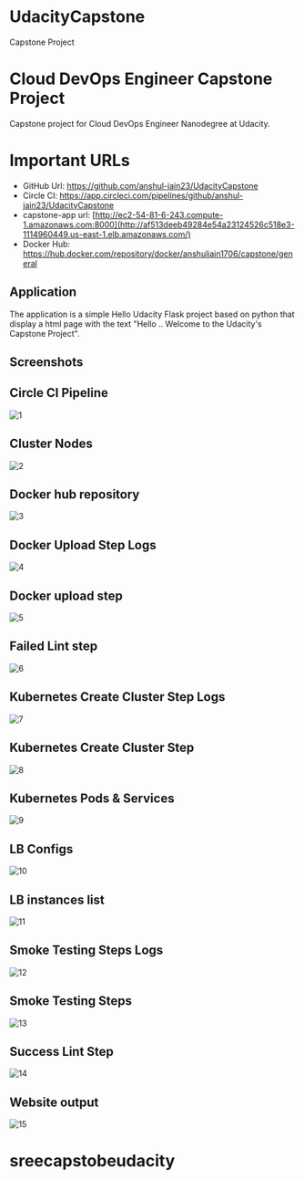 # UdacityCapstone
Capstone Project

# Cloud DevOps Engineer Capstone Project
Capstone project for Cloud DevOps Engineer Nanodegree at Udacity.

# Important URLs
- GitHub Url: https://github.com/anshul-jain23/UdacityCapstone
- Circle CI: https://app.circleci.com/pipelines/github/anshul-jain23/UdacityCapstone
- capstone-app url: [http://ec2-54-81-6-243.compute-1.amazonaws.com:8000](http://af513deeb49284e54a23124526c518e3-1114960449.us-east-1.elb.amazonaws.com/)
- Docker Hub: https://hub.docker.com/repository/docker/anshuljain1706/capstone/general

## Application
The application is a simple Hello Udacity Flask project based on python that display a html page with the text "Hello .. Welcome to the Udacity's Capstone Project". 

## Screenshots
## Circle CI Pipeline
![1](./Screenshots/Circle%20CI%20Pipeline.PNG)

## Cluster Nodes
![2](./Screenshots/Cluster%20Nodes.PNG)

## Docker hub repository
![3](./Screenshots/docker%20hub%20repository.PNG)

## Docker Upload Step Logs
![4](./Screenshots/Docker%20Upload%20Step%20Logs.PNG)

## Docker upload step
![5](./Screenshots/Docker%20upload%20step.PNG)

## Failed Lint step
![6](./Screenshots/Failed%20Lint%20step.PNG)

## Kubernetes Create Cluster Step Logs
![7](./Screenshots/Kubernetes%20Create%20Cluster%20Step%20Logs.PNG)

## Kubernetes Create Cluster Step
![8](./Screenshots/Kubernetes%20Create%20Cluster%20Step.PNG)

## Kubernetes Pods & Services
![9](./Screenshots/Kubernetes%20Pods%20&%20Services.PNG)

## LB Configs
![10](./Screenshots/LB%20Configs.PNG)

## LB instances list
![11](./Screenshots/LB%20instances%20list.PNG)

## Smoke Testing Steps Logs
![12](./Screenshots/Smoke%20Testing%20Steps%20Logs.PNG)

## Smoke Testing Steps
![13](./Screenshots/Smoke%20Testing%20Steps.PNG)

## Success Lint Step
![14](./Screenshots/Sucess%20Lint%20Step.PNG)

## Website output
![15](./Screenshots/Website%20output.PNG)








# sreecapstobeudacity
